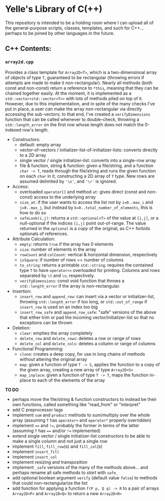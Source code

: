 # Yelle's Library of C(++)

This repository is intended to be a holding room where I can upload all of the general-purpose scripts, classes, templates, and such for C++... perhaps to be joined by other languages in the future.

## C++ Contents:

### `array2d.cpp`

Provides a class template for `Array2D<T>`, which is a two-dimensinoal array of objects of type `T`, guaranteed to be rectangular (throwing errors if attempts are made to make it non-rectangular). Nearly all methods (both const and non-const) return a reference to `*this`, meaning that they can be chained together easily.
At the moment, it is implemented as a `std::vector<std::vector<T>>` with lots of methods piled on top of it. However, due to this implementation, and in spite of the many checks I've put in place, a user *can* make the array non-rectangular via directly accessing the sub-vectors; to that end, I've created a `verifyDimensions` function that can be called whenever to double-check, throwing a `std::length_error` on the first row whose length does not match the 0-indexed row's length.

  * Constructors:
    * default: empty array
    * vector-of-vectors / initializer-list-of-initializer-lists: converts directly to a 2D array
    * single vector / single initializer-list: converts into a single-row array
    * file & function, string & function: given a file/string, and a function `char -> T`, reads through the file/string and runs the given function on each `char` in it, constructing a 2D array of `T` type. New rows are assumed delimited by `'\n'`, and `'\r'` is ignored.
  * Access:
    * overloaded `operator[]` and method `at`: gives direct (const and non-const) access to the underlying array
    * `size_at`: if the user wants to access the list not by `i=0..max_i` and `j=0..max_j`, but instead by `k=0..total_number_of_elements`, this is how to do so
    * `safeLook(i,j)`: returns a `std::optional<T>` of the value at `[i,j]`, or a null-optional if the indices `[i,j]` point out-of-range. The value returned in the `optional` is a *copy* of the original, as C++ forbids optionals of references.
  * Attribute Calculation:
    * `empty`: returns `true` if the array has 0 elements
    * `size`: number of elements in the array
    * `rowCount` and `colCount`: vertical & horizontal dimension, respectively
    * `isSquare`: if number of rows == number of columns
    * `to_string`: returns a printable `std::string`; requires the contained type `T` to have `operator<<` overloaded for printing. Columns and rows separated by `\t` and `\n`, respectively.
    * `verifyDimensions`: const void function that throws a `std::length_error` if the array is non-rectangular.
  * Insertion:
    * `insert_row` and `append_row`: can insert via a vector or initializer-list, throwing `std::length_error` if too long, or `std::out_of_range` if `insert_row` is used on an index too big
    * `insert_row_safe` and `append_row_safe`: "safe" versions of the above that either trim or pad the incoming vector/initializer-list so that no exceptions can be thrown
  * Deletion:
    * `clear`: empties the array completely
    * `delete_row` and `delete_rows`: deletes a row or range of rows
    * `delete_col` and `delete_cols`: deletes a column or range of columns
  * Functional Programming:
    * `clone`: creates a deep copy, for use in long chains of methods without altering the original array
    * `map`: given a function of type `T -> S`, applies the function to a copy of the given array, creating a new array of type `Array2D<S>`
    * `map_inplace`: given a function of type `T -> T`, maps the function in-place to each of the elements of the array
      
**TO DO**
  * perhaps move the file/string & function constructors to instead be their own functions, called something like "read_from" or "interpret"
  * add C preprocessor tags
  * implement `sum` and `product` methods to sum/multiply over the whole array (assuming `T` has `operator+` and `operator*` properly overridden)
  * implement `==` and `!=`, probably the former in terms of the latter (assuming `T` has `==` and/or `!=` implemented)
  * extend single vector / single initializer-list constructors to be able to make a single *column* and not just a single row
  * implement `fill`, `fill_row`(s) and `fill_col`(s)
  * implement `insert_fill`
  * implement `insert_col`
  * implement resizing and transposition
  * implement `_safe` versions of the many of the methods above... and perhaps rename all safe methods to *start* with `safe_`
  * add optional boolean argument `verify` (default value `false`) to methods that could non-rectangularize the list
  * add function for applying a function `f(P p, Q q) -> R` to a pair of arrays `Array2D<P>` and `Array2D<Q>` to return a new `Array2D<R>`
